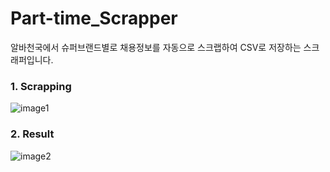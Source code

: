 # Part-time_Scrapper

알바천국에서 슈퍼브랜드별로 채용정보를 자동으로 스크랩하여 CSV로 저장하는 스크래퍼입니다.

### 1. Scrapping

![image1](https://user-images.githubusercontent.com/56018219/182358822-50400c61-6879-4d3d-8ec2-6a151783e5dc.png)

### 2. Result

![image2](https://user-images.githubusercontent.com/56018219/182358828-f57a55a1-d981-4fcc-9205-9d2cd4fb1aa7.png)
